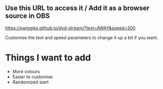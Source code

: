 ## Use this URL to access it / Add it as a browser source in OBS
https://swiggies.github.io/dvd-stream/?text=AWAY&speed=200

Customise the text and speed parameters to change it up a bit if you want.

# Things I want to add
- More colours
- Easier to customise
- Randomized start
